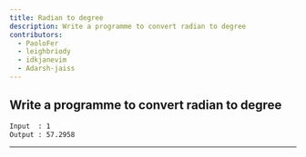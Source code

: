 ```yaml
---
title: Radian to degree
description: Write a programme to convert radian to degree
contributors:
  - PaoloFer
  - leighbriody
  - idkjanevim
  - Adarsh-jaiss
---
```


## Write a programme to convert radian to degree

```txt
Input  : 1
Output : 57.2958
```

---
